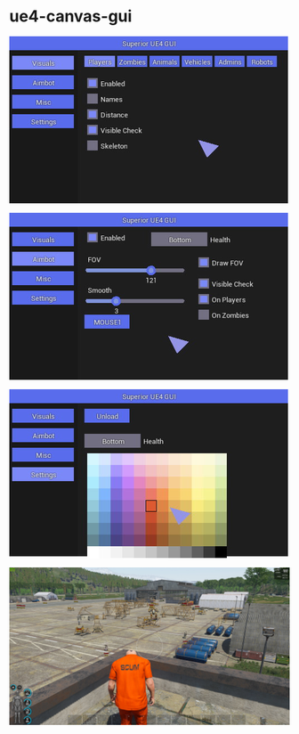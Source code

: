 # ue4-canvas-gui

![EU4 GUI](screenshots/canvas1.jpg "")

![EU4 GUI](screenshots/canvas2.jpg "")

![EU4 GUI](screenshots/canvas3.jpg "")

![EU4 GUI](screenshots/canvas4.jpg "")
